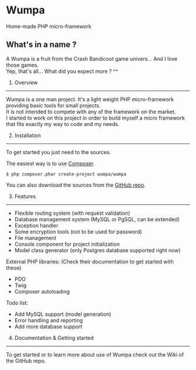 Wumpa
=====
Home-made PHP micro-framework

What's in a name ?
-----
A Wumpa is a fruit from the Crash Bandicoot game univers... And I love those games.  
Yep, that's all... What did you expect more ? ^^

1) Overview
-----
Wumpa is a one man project. It's a light weight PHP micro-framework providing basic tools for small projects.  
It is not intended to compete with any of the framework on the market.  
I started to work on this project in order to build myself a micro framework that fits exactly my way to code and my needs.  

2) Installation
-----
To get started you just need to the sources.

The easiest way is to use [Composer](https://getcomposer.org "Composer").

	$ php composer.phar create-project wumpa/wumpa

You can also download the sources from the [GitHub repo](https://github.com/de-luca/wumpa "Wumpa repo on GitHub").

3) Features
-----
- Flexible routing system (with request validation)
- Database management system (MySQL or PgSQL, can be extended)
- Exception handler
- Some encryption tools (not to be used for password)
- File management
- Console component for project initialization
- Model class generator (only Postgres database supported right now)

External PHP libraries: (Check their documentation to get started with these)
- PDO
- Twig
- Composer autoloading

Todo list:
- Add MySQL support (model generation)
- Error handling and reporting
- Add more database support

4) Documentation & Getting started
-----
To get started or to learn more about use of Wumpa check out the Wiki of the GitHub repo.
